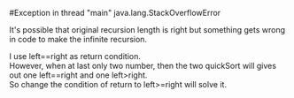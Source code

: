 #Exception in thread "main" java.lang.StackOverflowError

It's possible that original recursion length is right but something gets wrong in code to make the infinite recursion.  

I use left==right as return condition.  
However, when at last only two number, then the two quickSort will gives out one left==right and one left>right.  
So change the condition of return to left>=right will solve it.